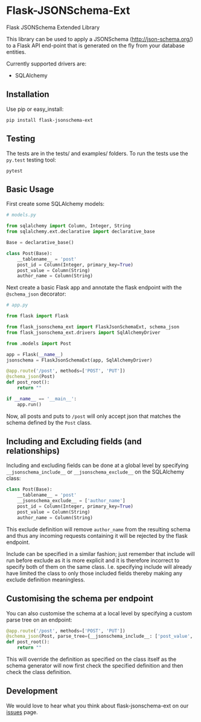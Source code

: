# Flask-JSONSchema-Ext
Flask JSONSchema Extended Library

This library can be used to apply a JSONSchema (http://json-schema.org/) to a Flask API end-point that is generated on the fly from your database entities.

Currently supported drivers are:

* SQLAlchemy

## Installation

Use pip or easy_install:

`pip install flask-jsonschema-ext`

## Testing

The tests are in the tests/ and examples/ folders.
To run the tests use the `py.test` testing tool:

`pytest`

## Basic Usage

First create some SQLAlchemy models:

```python
# models.py

from sqlalchemy import Column, Integer, String
from sqlalchemy.ext.declarative import declarative_base

Base = declarative_base()

class Post(Base):
    __tablename__ = 'post'
    post_id = Column(Integer, primary_key=True)
    post_value = Column(String)
    author_name = Column(String)
```

Next create a basic Flask app and annotate the flask endpoint with the `@schema_json` decorator:

```python
# app.py

from flask import Flask

from flask_jsonschema_ext import FlaskJsonSchemaExt, schema_json
from flask_jsonschema_ext.drivers import SqlAlchemyDriver

from .models import Post

app = Flask(__name__)
jsonschema = FlaskJsonSchemaExt(app, SqlAlchemyDriver)

@app.route('/post', methods=['POST', 'PUT'])
@schema_json(Post)
def post_root():
    return ""

if __name__ == '__main__':
    app.run()
```

Now, all posts and puts to `/post` will only accept json that matches the schema defined by the `Post` class. 

## Including and Excluding fields (and relationships)

Including and excluding fields can be done at a global level by specifying `__jsonschema_include__` or `__jsonschema_exclude__` on the SQLAlchemy class:

```python
class Post(Base):
    __tablename__ = 'post'
    __jsonschema_exclude__ = ['author_name']
    post_id = Column(Integer, primary_key=True)
    post_value = Column(String)
    author_name = Column(String)
```

This exclude definition will remove `author_name` from the resulting schema and thus any incoming requests containing it will be rejected by the flask endpoint.

Include can be specified in a similar fashion; just remember that include will run before exclude as it is more explicit and it is therefore incorrect to specify both of them on the same class.  I.e. specifying include will already have limited the class to only those included fields thereby making any exclude definition meaningless.

## Customising the schema per endpoint

You can also customise the schema at a local level by specifying a custom parse tree on an endpoint:

```python
@app.route('/post', methods=['POST', 'PUT'])
@schema_json(Post, parse_tree={__jsonschema_include__: ['post_value', 'author_name']})
def post_root():
    return ""
```

This will override the definition as specified on the class itself as the schema generator will now first check the specified definition and then check the class definition. 

## Development

We would love to hear what you think about flask-jsonschema-ext on our [issues](https://github.com/rachekalmir/flask-jsonschema-ext/issues) page.
